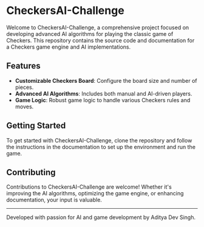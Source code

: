 # CheckersAI-Challenge

Welcome to CheckersAI-Challenge, a comprehensive project focused on developing advanced AI algorithms for playing the classic game of Checkers. This repository contains the source code and documentation for a Checkers game engine and AI implementations.

## Features
- **Customizable Checkers Board**: Configure the board size and number of pieces.
- **Advanced AI Algorithms**: Includes both manual and AI-driven players.
- **Game Logic**: Robust game logic to handle various Checkers rules and moves.

## Getting Started
To get started with CheckersAI-Challenge, clone the repository and follow the instructions in the documentation to set up the environment and run the game.

## Contributing
Contributions to CheckersAI-Challenge are welcome! Whether it's improving the AI algorithms, optimizing the game engine, or enhancing documentation, your input is valuable.

---

Developed with passion for AI and game development by Aditya Dev Singh.
